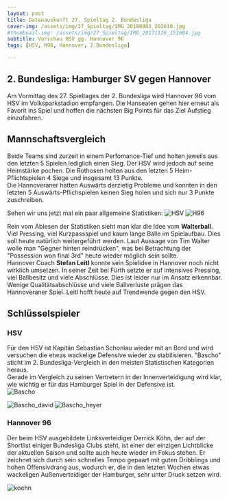 ```yaml
---
layout: post
title: Datenauskunft 27. Spieltag 2. Bundesliga
cover-img: /assets/img/27_Spieltag/IMG_20180803_202610.jpg
#thumbnail-img: /assets/img/27_Spieltag/IMG_20171126_151604.jpg
subtitle: Vorschau HSV gg. Hannover 96
tags: [HSV, H96, Hannover, 2.Bundesliga]

---
```

## 2. Bundesliga: Hamburger SV gegen Hannover

Am Vormittag des 27. Spieltages der 2. Bundesliga wird Hannover 96 vom HSV im Volksparkstadion empfangen.  Die Hanseaten  gehen hier erneut als Favorit ins Spiel und hoffen die nächsten Big Points für das Ziel Aufstieg einzufahren.

## Mannschaftsvergleich

Beide Teams sind zurzeit in einem Perfomance-Tief und holten jeweils aus den letzten 5 Spielen lediglich einen Sieg. Der HSV wird jedoch auf seine Heimstärke pochen. Die Rothosen holten aus den letzten 5 Heim-Pflichtspielen 4 Siege und insgesamt 13 Punkte.<br>
Die Hannoveraner hatten Auswärts derzietig Probleme und konnten in den letzten 5 Auswärts-Pflichspielen keinen Sieg holen und sich nur 3 Punkte zuschreiben.

Sehen wir uns jetzt mal ein paar allgemeine Statistiken:
![HSV](/assets/img/27_Spieltag/HSV_done.png) ![H96](/assets/img/27_Spieltag/H96done.png)

Rein vom Ablesen der Statistiken sieht man klar die Idee vom **Walterball**. Viel Pressing, viel Kurzpassspiel und kaum lange Bälle im Spielaufbau. Dies soll heute natürlich weitergeführt werden. Laut Aussage von Tim Walter wolle man "Gegner hinten reindrücken", was bei Betrachtung der "Possession won final 3rd" heute wieder möglich sein sollte. <br>
Hannover Coach **Stefan Leitl** konnte sein Spielidee in Hannover noch nicht wirklich umsetzen. In seiner Zeit bei Fürth setzte er auf intensives Pressing, viel Ballbesitz und viele Abschlüsse. Dies ist leider nur im Ansatz erkennbar. Wenige Qualitätsabschlüsse und viele Ballverluste prägen das Hannoveraner Spiel. Leitl hofft heute auf Trendwende gegen den HSV.

## Schlüsselspieler
### HSV
Für den HSV ist Kapitän Sebastian Schonlau wieder mit an Bord und wird versuchen die etwas wackelige Defensive wieder zu stabilisieren. "Bascho" sticht im 2. Bundesliga-Vergleich in den meisten Statistischen Kategorien heraus. <br>
Gerade im Vergleich zu seinen Vertretern in der Innenverteidigung wird klar, wie wichtig er für das Hamburger Spiel in der Defensive ist.<br>
![Bascho](/assets/img/27_Spieltag/Baschodone.png) <br>

![Bascho_david](/assets/img/27_Spieltag/Bascho_David.png) ![Bascho_heyer](/assets/img/27_Spieltag/Bascho_Heyer.png) <br>

### Hannover 96

Der beim HSV ausgebildete Linksverteidiger Derrick Köhn, der auf der Shortlist einiger Bundesliga Clubs steht, ist einer der einzigen Lichtblicke der aktuellen Saison und sollte auch heute wieder im Fokus stehen.
Er zeichnet sich durch sein schnelles Tempo gepaart mit guten Dribblings und hohen Offensivdrang aus, wodurch er, die in den letzten Wochen etwas wackeligen Außenverteidiger der Hamburger, sehr unter Druck setzen wird.

![koehn](/assets/img/27_Spieltag/Koehndone.png)

